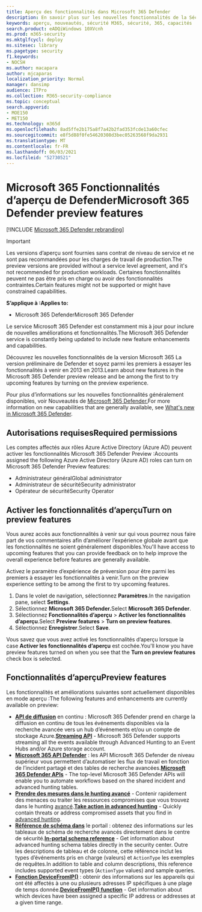 ```yaml
---
title: Aperçu des fonctionnalités dans Microsoft 365 Defender
description: En savoir plus sur les nouvelles fonctionnalités de la Sécurité Microsoft 365
keywords: aperçu, nouveautés, sécurité M365, sécurité, 365, capacités
search.product: eADQiWindows 10XVcnh
ms.prod: m365-security
ms.mktglfcycl: deploy
ms.sitesec: library
ms.pagetype: security
f1.keywords:
- NOCSH
ms.author: macapara
author: mjcaparas
localization_priority: Normal
manager: dansimp
audience: ITPro
ms.collection: M365-security-compliance
ms.topic: conceptual
search.appverid:
- MOE150
- MET150
ms.technology: m365d
ms.openlocfilehash: 8ad5ffe2b175a8f7a42b2fad353fcde13a60cfec
ms.sourcegitcommit: e8f5d88f0fe54620308d3bec05263568f9da2931
ms.translationtype: MT
ms.contentlocale: fr-FR
ms.lasthandoff: 06/03/2021
ms.locfileid: "52730521"
---
```

# <a name="microsoft-365-defender-preview-features"></a><span data-ttu-id="7951b-104">Microsoft 365 Fonctionnalités d’aperçu de Defender</span><span class="sxs-lookup"><span data-stu-id="7951b-104">Microsoft 365 Defender preview features</span></span>

[!INCLUDE [Microsoft 365 Defender rebranding](../includes/microsoft-defender.md)]

> [!IMPORTANT]
> <span data-ttu-id="7951b-105">Les versions d’aperçu sont fournies sans contrat de niveau de service et ne sont pas recommandées pour les charges de travail de production.</span><span class="sxs-lookup"><span data-stu-id="7951b-105">The preview versions are provided without a service level agreement, and it's not recommended for production workloads.</span></span> <span data-ttu-id="7951b-106">Certaines fonctionnalités peuvent ne pas être pris en charge ou avoir des fonctionnalités contraintes.</span><span class="sxs-lookup"><span data-stu-id="7951b-106">Certain features might not be supported or might have constrained capabilities.</span></span>

<span data-ttu-id="7951b-107">**S’applique à :**</span><span class="sxs-lookup"><span data-stu-id="7951b-107">**Applies to:**</span></span>
- <span data-ttu-id="7951b-108">Microsoft 365 Defender</span><span class="sxs-lookup"><span data-stu-id="7951b-108">Microsoft 365 Defender</span></span>

<span data-ttu-id="7951b-109">Le service Microsoft 365 Defender est constamment mis à jour pour inclure de nouvelles améliorations et fonctionnalités.</span><span class="sxs-lookup"><span data-stu-id="7951b-109">The Microsoft 365 Defender service is constantly being updated to include new feature enhancements and capabilities.</span></span>

<span data-ttu-id="7951b-110">Découvrez les nouvelles fonctionnalités de la version Microsoft 365 La version préliminaire de Defender et soyez parmi les premiers à essayer les fonctionnalités à venir en 2013 en 2013.</span><span class="sxs-lookup"><span data-stu-id="7951b-110">Learn about new features in the Microsoft 365 Defender preview release and be among the first to try upcoming features by turning on the preview experience.</span></span>

<span data-ttu-id="7951b-111">Pour plus d’informations sur les nouvelles fonctionnalités généralement disponibles, voir Nouveautés de [Microsoft 365 Defender.](whats-new.md)</span><span class="sxs-lookup"><span data-stu-id="7951b-111">For more information on new capabilities that are generally available, see [What's new in Microsoft 365 Defender](whats-new.md).</span></span>

## <a name="required-permissions"></a><span data-ttu-id="7951b-112">Autorisations requises</span><span class="sxs-lookup"><span data-stu-id="7951b-112">Required permissions</span></span>

<span data-ttu-id="7951b-113">Les comptes affectés aux rôles Azure Active Directory (Azure AD) peuvent activer les fonctionnalités Microsoft 365 Defender Preview :</span><span class="sxs-lookup"><span data-stu-id="7951b-113">Accounts assigned the following Azure Active Directory (Azure AD) roles can turn on Microsoft 365 Defender Preview features:</span></span>

- <span data-ttu-id="7951b-114">Administrateur général</span><span class="sxs-lookup"><span data-stu-id="7951b-114">Global administrator</span></span>
- <span data-ttu-id="7951b-115">Administrateur de sécurité</span><span class="sxs-lookup"><span data-stu-id="7951b-115">Security administrator</span></span>
- <span data-ttu-id="7951b-116">Opérateur de sécurité</span><span class="sxs-lookup"><span data-stu-id="7951b-116">Security Operator</span></span>

## <a name="turn-on-preview-features"></a><span data-ttu-id="7951b-117">Activer les fonctionnalités d’aperçu</span><span class="sxs-lookup"><span data-stu-id="7951b-117">Turn on preview features</span></span>

<span data-ttu-id="7951b-118">Vous aurez accès aux fonctionnalités à venir sur qui vous pourrez nous faire part de vos commentaires afin d’améliorer l’expérience globale avant que les fonctionnalités ne soient généralement disponibles.</span><span class="sxs-lookup"><span data-stu-id="7951b-118">You'll have access to upcoming features that you can provide feedback on to help improve the overall experience before features are generally available.</span></span>

<span data-ttu-id="7951b-119">Activez le paramètre d’expérience de préversion pour être parmi les premiers à essayer les fonctionnalités à venir.</span><span class="sxs-lookup"><span data-stu-id="7951b-119">Turn on the preview experience setting to be among the first to try upcoming features.</span></span>

1. <span data-ttu-id="7951b-120">Dans le volet de navigation, sélectionnez **Paramètres**.</span><span class="sxs-lookup"><span data-stu-id="7951b-120">In the navigation pane, select **Settings**.</span></span>
2. <span data-ttu-id="7951b-121">Sélectionnez **Microsoft 365 Defender.**</span><span class="sxs-lookup"><span data-stu-id="7951b-121">Select **Microsoft 365 Defender**.</span></span>
3. <span data-ttu-id="7951b-122">Sélectionnez **Fonctionnalités d’aperçu** > **Activer les fonctionnalités d’aperçu**.</span><span class="sxs-lookup"><span data-stu-id="7951b-122">Select **Preview features** > **Turn on preview features**.</span></span> 
4. <span data-ttu-id="7951b-123">Sélectionnez **Enregistrer**.</span><span class="sxs-lookup"><span data-stu-id="7951b-123">Select **Save**.</span></span>

<span data-ttu-id="7951b-124">Vous savez que vous avez activé les fonctionnalités d’aperçu lorsque la case **Activer les fonctionnalités d’aperçu** est cochée.</span><span class="sxs-lookup"><span data-stu-id="7951b-124">You'll know you have preview features turned on when you see that the **Turn on preview features** check box is selected.</span></span> 

## <a name="preview-features"></a><span data-ttu-id="7951b-125">Fonctionnalités d’aperçu</span><span class="sxs-lookup"><span data-stu-id="7951b-125">Preview features</span></span>

<span data-ttu-id="7951b-126">Les fonctionnalités et améliorations suivantes sont actuellement disponibles en mode aperçu :</span><span class="sxs-lookup"><span data-stu-id="7951b-126">The following features and enhancements are currently available on preview:</span></span>

- <span data-ttu-id="7951b-127">**[API de diffusion](../defender-endpoint/raw-data-export.md)** en continu : Microsoft 365 Defender prend en charge la diffusion en continu de tous les événements disponibles via la recherche avancée vers un hub d’événements et/ou un compte de stockage Azure.</span><span class="sxs-lookup"><span data-stu-id="7951b-127">**[Streaming API](../defender-endpoint/raw-data-export.md)** - Microsoft 365 Defender supports streaming all the events available through Advanced Hunting to an Event Hubs and/or Azure storage account.</span></span>
- <span data-ttu-id="7951b-128">**[Microsoft 365 API Defender](api-overview.md)** : les API Microsoft 365 Defender de niveau supérieur vous permettent d’automatiser les flux de travail en fonction de l’incident partagé et des tables de recherche avancées.</span><span class="sxs-lookup"><span data-stu-id="7951b-128">**[Microsoft 365 Defender APIs](api-overview.md)** - The top-level Microsoft 365 Defender APIs will enable you to automate workflows based on the shared incident and advanced hunting tables.</span></span> 
- <span data-ttu-id="7951b-129">**[Prendre des mesures dans le hunting avancé](advanced-hunting-take-action.md)** - Contenir rapidement des menaces ou traiter les ressources compromises que vous trouvez dans le hunting [avancé](advanced-hunting-overview.md).</span><span class="sxs-lookup"><span data-stu-id="7951b-129">**[Take action in advanced hunting](advanced-hunting-take-action.md)** - Quickly contain threats or address compromised assets that you find in [advanced hunting](advanced-hunting-overview.md).</span></span>
- <span data-ttu-id="7951b-130">**[Référence de schéma dans](advanced-hunting-schema-tables.md#get-schema-information-in-the-security-center)** le portail : obtenez des informations sur les tableaux de schéma de recherche avancés directement dans le centre de sécurité.</span><span class="sxs-lookup"><span data-stu-id="7951b-130">**[In-portal schema reference](advanced-hunting-schema-tables.md#get-schema-information-in-the-security-center)** - Get information about advanced hunting schema tables directly in the security center.</span></span> <span data-ttu-id="7951b-131">Outre les descriptions de tableau et de colonne, cette référence inclut les types d’événements pris en charge (valeurs) et `ActionType` les exemples de requêtes.</span><span class="sxs-lookup"><span data-stu-id="7951b-131">In addition to table and column descriptions, this reference includes supported event types (`ActionType` values) and sample queries.</span></span>
- <span data-ttu-id="7951b-132">**[Fonction DeviceFromIP()](advanced-hunting-devicefromip-function.md)** : obtenir des informations sur les appareils qui ont été affectés à une ou plusieurs adresses IP spécifiques à une plage de temps donnée.</span><span class="sxs-lookup"><span data-stu-id="7951b-132">**[DeviceFromIP() function](advanced-hunting-devicefromip-function.md)** - Get information about which devices have been assigned a specific IP address or addresses at a given time range.</span></span>
